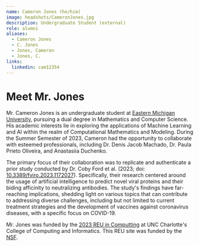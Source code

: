 ```yaml
---
name: Cameron Jones (he/him)
image: headshots/CameronJones.jpg
description: Undergraduate Student (external)
role: alumni
aliases:
  - Cameron Jones
  - C. Jones
  - Jones, Cameron
  - Jones, C.
links:
  linkedin: cam12354
---
```


# Meet Mr. Jones

Mr. Cameron Jones is an undergraduate student at [Eastern Michigan University](https://www.emich.edu/), pursuing a dual degree in Mathematics and Computer Science. His academic interests lie in exploring the applications of Machine Learning and AI within the realm of Computational Mathematics and Modeling. During the Summer Semester of 2023, Cameron had the opportunity to collaborate with esteemed professionals, including Dr. Denis Jacob Machado, Dr. Paula Prieto Oliveira, and Anastasiia Duchenko.

The primary focus of their collaboration was to replicate and authenticate a prior study conducted by Dr. Coby Ford et al. (2023; doi: [10.3389/fviro.2023.1172027](https://doi.org/10.3389/fviro.2023.1172027)). Specifically, their research centered around the usage of artificial intelligence to predict novel viral proteins and their biding afficinity to neutralizing antibodies. The study's findings have far-reaching implications, shedding light on various topics that can contribute to addressing diverse challenges, including but not limited to current treatment strategies and the development of vaccines against coronavirus diseases, with a specific focus on COVID-19.

Mr. Jones was funded by the [2023 REU in Computting](https://reu.charlotte.edu/) at UNC Charlotte's College of Computing and Informatics. This REU site was funded by the [NSF](https://www.nsf.gov/awardsearch/showAward?AWD_ID=1757884&HistoricalAwards=false).